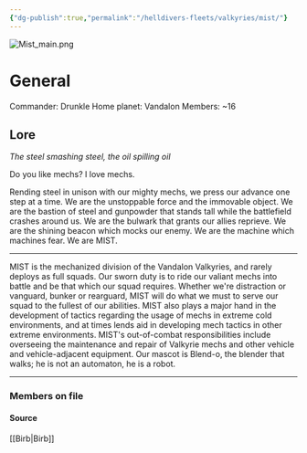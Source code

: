 ```yaml
---
{"dg-publish":true,"permalink":"/helldivers-fleets/valkyries/mist/"}
---
```


![Mist_main.png](/img/user/Images/Mist_main.png)
# General
Commander: Drunkle
Home planet: Vandalon
Members: ~16

## Lore

_The steel smashing steel, the oil spilling oil_ 

Do you like mechs? I love mechs. 

Rending steel in unison with our mighty mechs, we press our advance one step at a time. We are the unstoppable force and the immovable object. We are the bastion of steel and gunpowder that stands tall while the battlefield crashes around us. We are the bulwark that grants our allies reprieve. We are the shining beacon which mocks our enemy. We are the machine which machines fear. We are MIST. 
- - - -
MIST is the mechanized division of the Vandalon Valkyries, and rarely deploys as full squads. Our sworn duty is to ride our valiant mechs into battle and be that which our squad requires. Whether we're distraction or vanguard, bunker or rearguard, MIST will do what we must to serve our squad to the fullest of our abilities. MIST also plays a major hand in the development of tactics regarding the usage of mechs in extreme cold environments, and at times lends aid in developing mech tactics in other extreme environments. MIST's out-of-combat responsibilities include overseeing the maintenance and repair of Valkyrie mechs and other vehicle and vehicle-adjacent equipment. Our mascot is Blend-o, the blender that walks; he is not an automaton, he is a robot. 
- - - - 

### Members on file



#### Source
[[Birb\|Birb]]